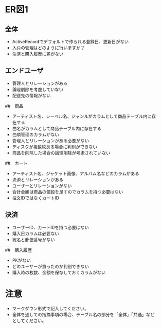 # ER図1
## 全体
- ActiveRecordでデフォルトで作られる登録日、更新日がない
- 入荷の管理はどのように行いますか？
- 決済と購入履歴に差がない

## エンドユーザ
- 管理人とリレーションがある
- 論理削除を考慮していない
- 配送先の情報がない

##　商品
- アーティスト名、レーベル名、ジャンルがカラムとして商品テーブル内に存在する
- 曲名がカラムとして商品テーブル内に存在する
- 曲順管理のカラムがない
- 管理人とリレーションがある必要がない
- ディスクが複数枚ある場合に判別ができない
- 商品を削除した場合の論理削除が考慮されていない

##　カート
- アーティスト名、ジャケット画像、アルバム名などのカラムがある
- 決済とリレーションがある 
- ユーザーとリレーションがない
- 合計金額は商品の値段を足すのでカラムを持つ必要はない
- 注文IDではなくカートID

## 決済
- ユーザーID、カートIDを持つ必要はない
- 購入日カラムは必要ない
- 宛名と郵便番号がない

##　購入履歴
- PKがない
- どのユーザーが買ったのか判別できない
- 購入時の枚数、金額を保存しておくカラムがない

# 注意
* マークダウン形式で記入してください。
* 全体を通しての指摘事項の場合、テーブル名の部分を「全体」「共通」などとしてください。

